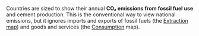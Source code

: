 Countries are sized to show their annual **CO₂ emissions from fossil fuel use** and cement production. This is the conventional way to view national emissions, but it ignores imports and exports of fossil fuels (the [Extraction map](#Extraction)) and goods and services (the [Consumption](#Consumption) map).